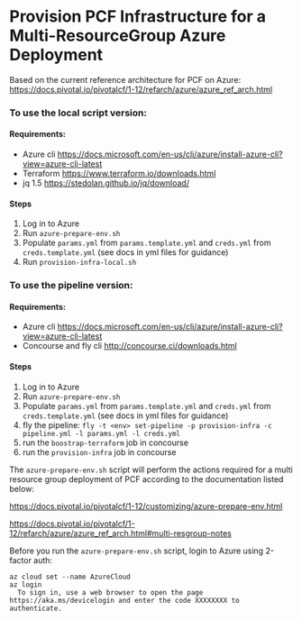 # Provision PCF Infrastructure for a Multi-ResourceGroup Azure Deployment
Based on the current reference architecture for PCF on Azure:
https://docs.pivotal.io/pivotalcf/1-12/refarch/azure/azure_ref_arch.html

### To use the local script version:
#### Requirements:
* Azure cli https://docs.microsoft.com/en-us/cli/azure/install-azure-cli?view=azure-cli-latest
* Terraform https://www.terraform.io/downloads.html
* jq 1.5 https://stedolan.github.io/jq/download/

#### Steps
1. Log in to Azure
1. Run `azure-prepare-env.sh`
1. Populate `params.yml` from `params.template.yml` and `creds.yml` from `creds.template.yml` (see docs in yml files for guidance)
1. Run `provision-infra-local.sh`

### To use the pipeline version:
#### Requirements:
* Azure cli https://docs.microsoft.com/en-us/cli/azure/install-azure-cli?view=azure-cli-latest
* Concourse and fly cli http://concourse.ci/downloads.html

#### Steps
1. Log in to Azure
1. Run `azure-prepare-env.sh`
1. Populate `params.yml` from `params.template.yml` and `creds.yml` from `creds.template.yml` (see docs in yml files for guidance)
1. fly the pipeline: `fly -t <env> set-pipeline -p provision-infra -c pipeline.yml -l params.yml -l creds.yml`
1. run the `boostrap-terraform` job in concourse
1. run the `provision-infra` job in concourse

The `azure-prepare-env.sh` script will perform the actions required for a multi resource group
 deployment of PCF according to the documentation listed below:
 
https://docs.pivotal.io/pivotalcf/1-12/customizing/azure-prepare-env.html

https://docs.pivotal.io/pivotalcf/1-12/refarch/azure/azure_ref_arch.html#multi-resgroup-notes

Before you run the `azure-prepare-env.sh` script, login to Azure using 2-factor auth:

```
az cloud set --name AzureCloud
az login
  To sign in, use a web browser to open the page https://aka.ms/devicelogin and enter the code XXXXXXXX to authenticate.
```


